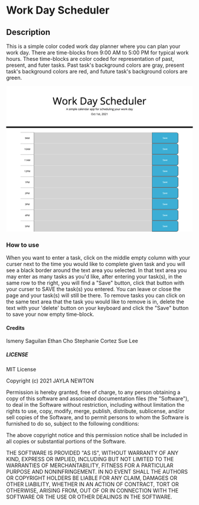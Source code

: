 # Work Day Scheduler 


## Description

This is a simple color coded work day planner where you can plan your work day. There are time-blocks from 9:00 AM to 5:00 PM for typical work hours. These 
time-blocks are color coded for representation of past, present, and futer tasks. Past task's background colors are gray, present task's background colors are red, and future task's background colors are green. 

![Screenshot of website](screencapture-file-Users-jayladenae-Desktop-Coding-Bootcamp-homework-05-homework-index-html-2021-10-01-19_45_29.png)

### How to use

When you want to enter a task, click on the middle empty column with your curser next to the time you would like to complete given task and you will see a black border around the text area you selected. In that text area you may enter as many tasks as you'd like, after entering your task(s), in the same row to the right, you will find a "Save" button, click that button with your curser to SAVE the task(s) you entered. You can leave or close the page and your task(s) will still be there. To remove tasks you can click on the same text area that the task you would like to remove is in, delete the text with your 'delete' button on your keyboard and click the "Save" button to save your now empty time-block.

#### Credits
Ismeny Saguilan
Ethan Cho 
Stephanie Cortez
Sue Lee

##### LICENSE

MIT License

Copyright (c) 2021 JAYLA NEWTON

Permission is hereby granted, free of charge, to any person obtaining a copy of this software and associated documentation files (the "Software"), to deal in the Software without restriction, including without limitation the rights to use, copy, modify, merge, publish, distribute, sublicense, and/or sell copies of the Software, and to permit persons to whom the Software is furnished to do so, subject to the following conditions:

The above copyright notice and this permission notice shall be included in all copies or substantial portions of the Software.

THE SOFTWARE IS PROVIDED "AS IS", WITHOUT WARRANTY OF ANY KIND, EXPRESS OR IMPLIED, INCLUDING BUT NOT LIMITED TO THE WARRANTIES OF MERCHANTABILITY, FITNESS FOR A PARTICULAR PURPOSE AND NONINFRINGEMENT. IN NO EVENT SHALL THE AUTHORS OR COPYRIGHT HOLDERS BE LIABLE FOR ANY CLAIM, DAMAGES OR OTHER LIABILITY, WHETHER IN AN ACTION OF CONTRACT, TORT OR OTHERWISE, ARISING FROM, OUT OF OR IN CONNECTION WITH THE SOFTWARE OR THE USE OR OTHER DEALINGS IN THE SOFTWARE.

